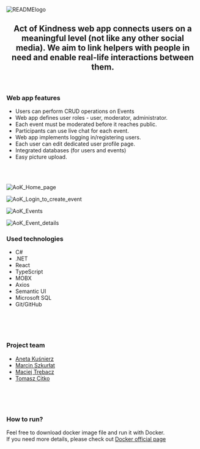 ![READMElogo](https://github.com/MarcinSzkurlat/ActOfKindness/assets/94744112/14ad27d1-261b-473c-a5eb-7ceeb27ed545)

<h2 align="center"> Act of Kindness web app connects users on a meaningful level (not like any other social media). We aim to link helpers with people in need and enable real-life interactions between them. </h2></br>
<h3> Web app features </h3>
<ul>
<li>Users can perform CRUD operations on Events</li>
<li>Web app defines user roles - user, moderator, administrator. </li>
<li>Each event must be moderated before it reaches public. </li>
<li>Participants can use live chat for each event.</li>
<li>Web app implements logging in/registering users.</li>
<li>Each user can edit dedicated user profile page.</li>
<li>Integrated databases (for users and events)</li>
<li>Easy picture upload.</li>
</ul>
<br><br>

![AoK_Home_page](https://github.com/MarcinSzkurlat/ActOfKindness/assets/94744112/09ac9217-cf88-4837-8258-e6ff2a31599a)

![AoK_Login_to_create_event](https://github.com/MarcinSzkurlat/ActOfKindness/assets/94744112/467f6296-c453-4565-be97-6ae82940ca33)

![AoK_Events](https://github.com/MarcinSzkurlat/ActOfKindness/assets/94744112/ccc27234-3ed8-49c8-9c80-d1ab22d0ab49)

![AoK_Event_details](https://github.com/MarcinSzkurlat/ActOfKindness/assets/94744112/7c90aa05-9862-4ef4-afe8-3049cc59fe3f)

<h3> Used technologies </h3>
<ul>
<li>C#</li>
<li>.NET</li>
<li>React</li>
<li>TypeScript</li>
<li>MOBX</li>
<li>Axios</li>
<li>Semantic UI</li>
<li>Microsoft SQL</li>
<li>Git/GitHub</li>
</ul>
<br><br>
<br>
<h3> Project team </h3>
<ul>
<li><a href="https://github.com/aneta-k">Aneta Kuśnierz</a></li>
<li><a href="https://github.com/MarcinSzkurlat">Marcin Szkurłat</a></li>
<li><a href="https://github.com/MaciejTrebacz">Maciej Trębacz</a></li>
<li><a href="https://github.com/TomaszCitko">Tomasz Citko</a></li>
</ul>
<br><br><br>
<h3>How to run?</h3>
Feel free to download docker image file and run it with Docker.<br> If you need more details, please check out <a href="https://docs.docker.com/language/nodejs/run-containers/"> Docker official page</a>
